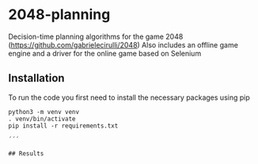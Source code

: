 # 2048-planning
Decision-time planning algorithms for the game 2048 (https://github.com/gabrielecirulli/2048)
Also includes an offline game engine and a driver for the online game based on Selenium

## Installation
To run the code you first need to install the necessary packages using pip
```
python3 -m venv venv
. venv/bin/activate
pip install -r requirements.txt

´´´

## Results

